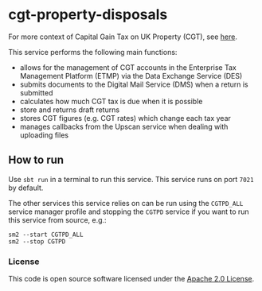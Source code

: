 # cgt-property-disposals

For more context of Capital Gain Tax on UK Property (CGT), see [here](https://github.com/hmrc/cgt-property-disposals-frontend#cgt-property-disposals-frontend).

This service performs the following main functions:
- allows for the management of CGT accounts in the Enterprise Tax Management Platform (ETMP) via the Data 
  Exchange Service (DES)
- submits documents to the Digital Mail Service (DMS) when a return is submitted  
- calculates how much CGT tax is due when it is possible
- store and returns draft returns 
- stores CGT figures (e.g. CGT rates) which change each tax year
- manages callbacks from the Upscan service when dealing with uploading files

## How to run
Use `sbt run` in a terminal to run this service. This service runs on port `7021` by default.

The other services this service relies on can be run using the `CGTPD_ALL` service manager profile and stopping the 
`CGTPD` service if you want to run this service from source, e.g.:
```
sm2 --start CGTPD_ALL
sm2 --stop CGTPD
```   

### License

This code is open source software licensed under the [Apache 2.0 License]("http://www.apache.org/licenses/LICENSE-2.0.html").
